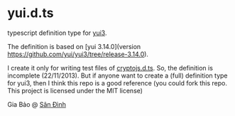 yui.d.ts
========

typescript definition type for [yui3](https://github.com/yui/yui3).

The definition is based on [yui 3.14.0](version https://github.com/yui/yui3/tree/release-3.14.0).

I create it only for writing test files of [cryptojs.d.ts](https://github.com/giabao/cryptojs.d.ts/tree/master/test).
So, the definition is incomplete (22/11/2013).
But if anyone want to create a (full) definition type for yui3, then I think this repo is a good reference
(you could fork this repo. This project is licensed under the MIT license)


Gia Bảo @ [Sân Đình](https://sandinh.com)
